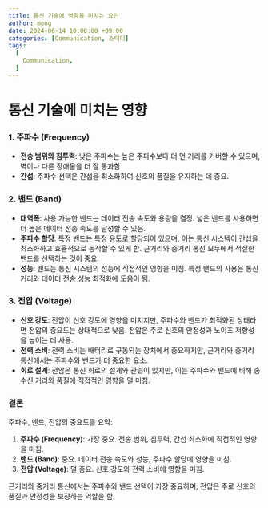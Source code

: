 ```yaml
---
title: 통신 기술에 영향을 미치는 요인
author: mong
date: 2024-06-14 10:00:00 +09:00
categories: [Communication, 스터디]
tags:
  [
    Communication,
  ]
---
```


# 통신 기술에 미치는 영향

### 1. 주파수 (Frequency)

- **전송 범위와 침투력**: 낮은 주파수는 높은 주파수보다 더 먼 거리를 커버할 수 있으며, 벽이나 다른 장애물을 더 잘 통과함
- **간섭**: 주파수 선택은 간섭을 최소화하여 신호의 품질을 유지하는 데 중요.

### 2. 밴드 (Band)

- **대역폭**: 사용 가능한 밴드는 데이터 전송 속도와 용량을 결정. 넓은 밴드를 사용하면 더 높은 데이터 전송 속도를 달성할 수 있음.
- **주파수 할당**: 특정 밴드는 특정 용도로 할당되어 있으며, 이는 통신 시스템이 간섭을 최소화하고 효율적으로 동작할 수 있게 함. 근거리와 중거리 통신 모두에서 적절한 밴드를 선택하는 것이 중요.
- **성능**: 밴드는 통신 시스템의 성능에 직접적인 영향을 미침. 특정 밴드의 사용은 통신 거리와 데이터 전송 성능 최적화에 도움이 됨.

### 3. 전압 (Voltage)

- **신호 강도**: 전압이 신호 강도에 영향을 미치지만, 주파수와 밴드가 최적화된 상태라면 전압의 중요도는 상대적으로 낮음. 전압은 주로 신호의 안정성과 노이즈 저항성을 높이는 데 사용.
- **전력 소비**: 전력 소비는 배터리로 구동되는 장치에서 중요하지만, 근거리와 중거리 통신에서는 주파수와 밴드가 더 중요한 요소.
- **회로 설계**: 전압은 통신 회로의 설계와 관련이 있지만, 이는 주파수와 밴드에 비해 송수신 거리와 품질에 직접적인 영향을 덜 미침.

### 결론

주파수, 밴드, 전압의 중요도를 요약:

1. **주파수 (Frequency)**: 가장 중요. 전송 범위, 침투력, 간섭 최소화에 직접적인 영향을 미침.
2. **밴드 (Band)**: 중요. 데이터 전송 속도와 성능, 주파수 할당에 영향을 미침.
3. **전압 (Voltage)**: 덜 중요. 신호 강도와 전력 소비에 영향을 미침.

근거리와 중거리 통신에서는 주파수와 밴드 선택이 가장 중요하며, 전압은 주로 신호의 품질과 안정성을 보장하는 역할을 함.